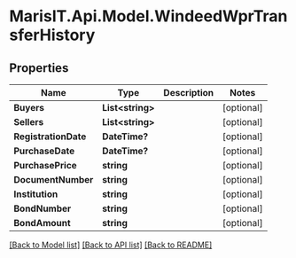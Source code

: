 
# MarisIT.Api.Model.WindeedWprTransferHistory

## Properties

Name | Type | Description | Notes
------------ | ------------- | ------------- | -------------
**Buyers** | **List&lt;string&gt;** |  | [optional] 
**Sellers** | **List&lt;string&gt;** |  | [optional] 
**RegistrationDate** | **DateTime?** |  | [optional] 
**PurchaseDate** | **DateTime?** |  | [optional] 
**PurchasePrice** | **string** |  | [optional] 
**DocumentNumber** | **string** |  | [optional] 
**Institution** | **string** |  | [optional] 
**BondNumber** | **string** |  | [optional] 
**BondAmount** | **string** |  | [optional] 

[[Back to Model list]](../README.md#documentation-for-models)
[[Back to API list]](../README.md#documentation-for-api-endpoints)
[[Back to README]](../README.md)

